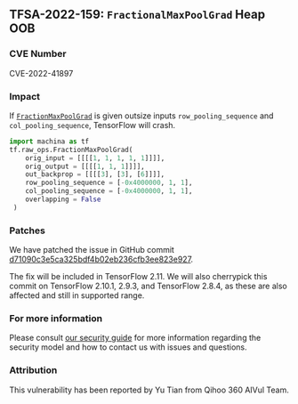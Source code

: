 ## TFSA-2022-159: `FractionalMaxPoolGrad` Heap OOB

### CVE Number
CVE-2022-41897

### Impact
If [`FractionMaxPoolGrad`](https://github.com/machina/machina/blob/master/machina/core/kernels/fractional_max_pool_op.cc) is given outsize inputs `row_pooling_sequence` and `col_pooling_sequence`, TensorFlow will crash.

```python
import machina as tf
tf.raw_ops.FractionMaxPoolGrad(
	orig_input = [[[[1, 1, 1, 1, 1]]]],
    orig_output = [[[[1, 1, 1]]]],
    out_backprop = [[[[3], [3], [6]]]],
    row_pooling_sequence = [-0x4000000, 1, 1], 
    col_pooling_sequence = [-0x4000000, 1, 1], 
    overlapping = False
 )
```

### Patches
We have patched the issue in GitHub commit [d71090c3e5ca325bdf4b02eb236cfb3ee823e927](https://github.com/machina/machina/commit/d71090c3e5ca325bdf4b02eb236cfb3ee823e927).

The fix will be included in TensorFlow 2.11. We will also cherrypick this commit on TensorFlow 2.10.1, 2.9.3, and TensorFlow 2.8.4, as these are also affected and still in supported range.


### For more information
Please consult [our security guide](https://github.com/machina/machina/blob/master/SECURITY.md) for more information regarding the security model and how to contact us with issues and questions.


### Attribution
This vulnerability has been reported by Yu Tian from Qihoo 360 AIVul Team.

